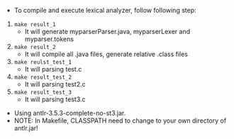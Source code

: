 - To compile and execute lexical analyzer, follow following step:

1. `make result_1`
    - It will generate myparserParser.java, myparserLexer and myparser.tokens
2. `make result_2`
    - It will compile all .java files, generate relative .class files
3. `make reulst_test_1` 
    - It will parsing test.c
4. `make result_test_2` 
    - It will parsing test2.c
5. `make result_test_3`
    - It will parsing test3.c

- Using antlr-3.5.3-complete-no-st3.jar.
- NOTE: In Makefile, CLASSPATH need to change to your own directory of antlr.jar!
